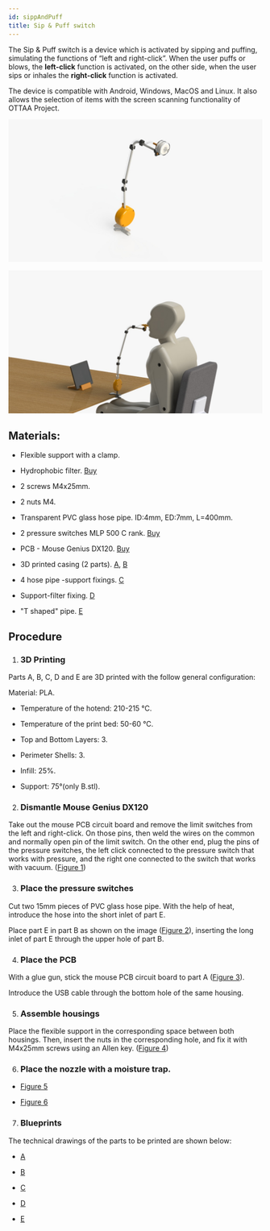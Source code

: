 ```yaml
---
id: sippAndPuff
title: Sip & Puff switch 
---
```

The Sip & Puff switch is a device which is activated by sipping and puffing, simulating the functions of “left and right-click”. When the user puffs or blows, the **left-click** function is activated, on the other side, when the user sips or inhales the **right-click** function is activated.

  
  

The device is compatible with Android, Windows, MacOS and Linux. It also allows the selection of items with the screen scanning functionality of OTTAA Project.

  

![WhatsApp Image 2020-09-25 at 11.26.01.jpeg](../static/img/sippandpuff1.jpeg)

  

![WhatsApp Image 2020-09-25 at 11.26.01 (1).jpeg](../static/img/sippandpuff2.jpeg)

  
  

## Materials:

* Flexible support with a clamp.

* Hydrophobic filter. [Buy](https://articulo.mercadolibre.com.ar/MLA-849921140-filtro-hidrofobico-para-aspirador-silfab-_JM#position=1&type=item&tracking_id=da9113df-91f0-45ce-b7c5-83a87844b6d7)

* 2 screws M4x25mm.

* 2 nuts M4.

* Transparent PVC glass hose pipe. ID:4mm, ED:7mm, L=400mm.

* 2 pressure switches MLP 500 C rank. [Buy](https://presostato.com.ar/producto/52/mpl-500-rango-c)

* PCB - Mouse Genius DX120. [Buy](https://articulo.mercadolibre.com.ar/MLA-868480546-mouse-genius-dx-120-usb-1000dpi-optico-ambidiestro-black-pc-_JM?matt_tool=80963329&matt_word=&gclid=Cj0KCQjwqfz6BRD8ARIsAIXQCf3dexrefgJtlCriQ_hqqby_NyAbSTyiqNkMF7KxlSYF95a_obAYnMAaAn9cEALw_wcB)

* 3D printed casing (2 parts). [A](https://drive.google.com/file/d/17BMIjcQll2dOxq3W2ZBUsT5ZiVlRoz3s/view?usp=sharing), [B](https://drive.google.com/file/d/1zvj9SR6ah-anW4CctGl6CT1z0IOK82px/view?usp=sharing)

* 4 hose pipe -support fixings. [C](https://drive.google.com/file/d/1HbCnnXeuYTbX_WMHArGrw_35p7Eosd7Q/view?usp=sharing)

* Support-filter fixing. [D](https://drive.google.com/file/d/14uz6mYZql4QL4XS0-hSMjVuTAYJonyys/view?usp=sharing)

* "T shaped" pipe. [E](https://drive.google.com/file/d/1TsNV6Lg1sQ0KczNsLEINU1BqgpoNtBeG/view?usp=sharing)

  

## Procedure

1.   ###  3D Printing

Parts A, B, C, D and E are 3D printed with the follow general configuration:

Material: PLA.

* Temperature of the hotend: 210-215 °C.

* Temperature of the print bed: 50-60 °C.

* Top and Bottom Layers: 3.

* Perimeter Shells: 3.

* Infill: 25%.

* Support: 75°(only B.stl).

  

2.  ### Dismantle Mouse Genius DX120

Take out the mouse PCB circuit board and remove the limit switches from the left and right-click. On those pins, then weld the wires on the common and normally open pin of the limit switch. On the other end, plug the pins of the pressure switches, the left click connected to the pressure switch that works with pressure, and the right one connected to the switch that works with vacuum. ([Figure 1](https://drive.google.com/file/d/16DKVE9Sds9tDuZaMsQOr80WlpFTG2QYS/view?usp=sharing))

  

3.  ### Place the pressure switches

Cut two 15mm pieces of PVC glass hose pipe. With the help of heat, introduce the hose into the short inlet of part E.

Place part E in part B as shown on the image ([Figure 2](https://drive.google.com/file/d/1XSPxb4lb6Ttxjm1byzwLoEcQ53Q4Xe6T/view?usp=sharing)), inserting the long inlet of part E through the upper hole of part B.

  

4.  ### Place the PCB

With a glue gun, stick the mouse PCB circuit board to part A ([Figure 3](https://drive.google.com/file/d/1FNYH68-WZYc3Znq0fQ2r_nOPmDCkETBA/view?usp=sharing)).

  

Introduce the USB cable through the bottom hole of the same housing.

  

5.  ### Assemble housings

Place the flexible support in the corresponding space between both housings. Then, insert the nuts in the corresponding hole, and fix it with M4x25mm screws using an Allen key. ([Figure 4](https://drive.google.com/file/d/1vbmZQFmx6n_jIQTqaIgdDlcnOhExWa2C/view?usp=sharing))

6.  ### Place the nozzle with a moisture trap.

*  [Figure 5](https://drive.google.com/file/d/1dz4wXeZqUFKGeIo-RRqZinKku3QrAE2q/view?usp=sharing)

*  [Figure 6](https://drive.google.com/file/d/1ypjOI5x-I0F9eeONKC6bmoX-YO034_8Q/view?usp=sharing)

7.  ### Blueprints

The technical drawings of the parts to be printed are shown below:

  

*  [A](https://drive.google.com/file/d/1TC-uZp4uZrY7NZ4-ZMa-2b63L8OdyEef/view?usp=sharing)

*  [B](https://drive.google.com/file/d/1LyK-QjfQ4Suo63GRJ7FblGmHZL_U4hWu/view?usp=sharing)

*  [C](https://drive.google.com/file/d/1L0KY8f73qWX24lJIytsBOOmZ5gMfDfgf/view?usp=sharing)

*  [D](https://drive.google.com/file/d/1ioHFwXeTXKKvBzLcFQg67gugzbX6ZeH3/view?usp=sharing)

*  [E](https://drive.google.com/file/d/1hbQMTjLFX2qzNDF4DlehQUV3gmxD1BGV/view?usp=sharing)

  

